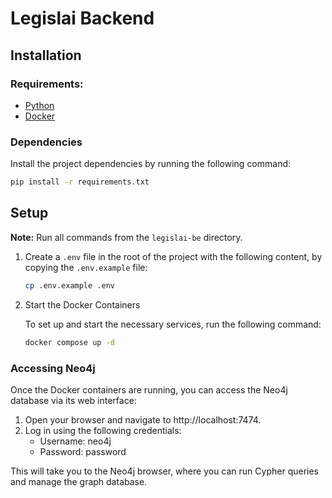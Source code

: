 # Legislai Backend


## Installation

### Requirements:

- [Python](https://www.python.org/)
- [Docker](https://www.docker.com/)

### Dependencies

Install the project dependencies by running the following command:

```bash
pip install -r requirements.txt
```


## Setup
**Note:** Run all commands from the `legislai-be` directory.

1. Create a `.env` file in the root of the project with the following content, by copying the `.env.example` file:

    ```bash
    cp .env.example .env
    ```

2. Start the Docker Containers

    To set up and start the necessary services, run the following command:

    ```bash
    docker compose up -d


### Accessing Neo4j

Once the Docker containers are running, you can access the Neo4j database via its web interface:

1. Open your browser and navigate to http://localhost:7474.
2. Log in using the following credentials:
    - Username: neo4j
    - Password: password

This will take you to the Neo4j browser, where you can run Cypher queries and manage the graph database.
